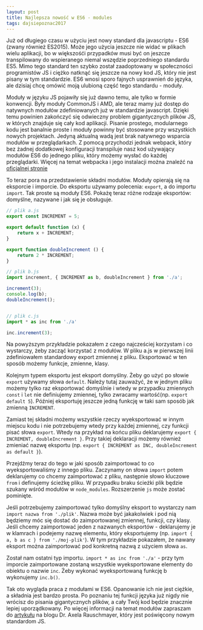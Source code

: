 ```yaml
---
layout: post
title: Najlepsza nowość w ES6 - modules
tags: dajsiepoznac2017
---
```


Już od długiego czasu w użyciu jest nowy standard dla javascriptu - ES6 (zwany również ES2015). Może jego użycia jeszcze nie widać w plikach wielu aplikacji, bo w większośći przypadków musi być on jeszcze transpilowany do wspieranego niemal wszędzie poprzedniego standardu ES5. Mimo tego standard ten szybko został zaadoptowany w społeczności programistów JS i ciężko natknąć się jeszcze na nowy kod JS, który nie jest pisany w tym standardzie. ES6 wnosi sporo fajnych usprawnień do języka, ale dzisiaj chcę omówić moją ulubioną część tego standardu - moduły.

<!--more-->

Moduły w języku JS pojawiły się już dawno temu, ale tylko w formie konwencji. Były moduły CommonJS i AMD, ale teraz mamy już dostęp do natywnych modułów zdefiniowanych już w standardzie javascript. Dzięki temu powinien zakończyć się odwieczny problem gigantycznych plików JS, w których znajduje się cały kod aplikacji. Pisanie prostego, modularnego kodu jest banalnie proste i moduły powinny być stosowane przy wszystkich nowych projektach. Jedyną aktualną wadą jest brak natywnego wsparcia modułów w przeglądarkach. Z pomocą przychodzi jednak webpack, który bez żadnej dodatkowej konfiguracji transpiluje nasz kod używający modułów ES6 do jednego pliku, który możemy wysłać do każdej przeglądarki. Więcej na temat webpacka i jego instalacji można znaleźć na [oficjalnej stronie](https://webpack.js.org/)

To teraz pora na przedstawienie składni modułów. Moduły opierają się na eksporcie i imporcie. Do eksportu używamy polecenia: `export`, a do importu `import`. Tak proste są moduły ES6. Pokażę teraz różne rodzaje eksportów: domyślne, nazywane i jak się je obsługuje.

```javascript
// plik a.js
export const INCREMENT = 5;

export default function (x) {
    return x + INCREMENT;
}

export function doubleIncrement () {
    return 2 * INCREMENT;
}

// plik b.js
import increment, { INCREMENT as b, doubleIncrement } from './a';

increment(3);
console.log(b);
doubleIncrement();


// plik c.js
import * as inc from './a'

inc.increment(3);
```

Na powyższym przykładzie pokazałem z czego najcześciej korzystam i co wystarczy, żeby zacząć korzystać z modułów.
W pliku a.js w pierwszej linii zdefiniowałem standardowy export zmiennej z pliku. Eksportować w ten sposób możemy funkcje, zmienne, klasy.

Kolejnym typem eksportu jest eksport domyślny. Żeby go użyć po słowie `export` używamy słowa `default`. Należy tutaj zauważyć, że w jednym pliku możemy tylko raz eksportować domyślnie i wtedy w przypadku zmiennych `const` i `let` nie definiujemy zmiennej, tylko zwracamy wartość(np. `export default 5`). Później eksportuję jeszcze jedną funkcję w taki sam sposób jak zmienną `INCREMENT`.

Zamiast tej składni możemy wszystkie rzeczy wyeksportować w innym miejscu kodu i nie potrzebujemy wtedy przy każdej zmiennej, czy funkcji pisać słowa `export`. Wtedy na przykład na końcu pliku deklarujemy `export { INCREMENT, doubleIncrement }`. Przy takiej deklaracji możemy również zmieniać nazwę eksportu (np. `export { INCREMENT as INC, doubleIncrement as default }`).

Przejdźmy teraz do tego w jaki sposób zaimportować to co wyeksportowaliśmy z innego pliku. Zaczynamy on słowa `import` potem deklarujemy co chcemy zaimportować z pliku, następnie słowo kluczowe `from` i definujemy ścieżkę pliku. W przypadku braku ścieżki plik będzie szukany wśród modułów w `node_modules`. Rozszerzenie `js` może zostać pominięte.

Jeśli potrzebujemy zaimportować tylko domyślny eksport to wystarczy nam `import nazwa from './plik'`. Nazwa może być jakakolwiek i pod nią będziemy móc się dostać do zaimportowanej zmiennej, funkcji, czy klasy. Jeśli chcemy zaimportować jeden z nazwanych eksportów - deklarujemy je w klamrach i podejemy nazwę elementu, który eksportujemy (np. `import { a, b as c } from './moj-plik'`). W tym przykładzie pokazałem, że nawany eksport można zaimportować pod konkretną nazwą z użyciem słowa `as`.

Został nam ostatni typ importu. `import * as inc from './a'` - przy tym imporcie zaimportowane zostaną wszystkie wyeksportowane elementy do obiektu o nazwie `inc`. Żeby wykonać wyeksportowaną funkcję b wykonujemy `inc.b()`.

Tak oto wygląda praca z modułami w ES6. Opanowanie ich nie jest ciężkie, a składnia jest bardzo prosta. Po poznaniu tej funkcji języka już nigdy nie wrócisz do pisania gigantycznych plików, a cały Twój kod będzie znacznie lepiej uporządkowany. Po więcej informacji na temat modułów zapraszam do [artykułu](http://2ality.com/2014/09/es6-modules-final.html) na blogu Dr. Axela Rauschmayer, który jest poświęcony nowym standardom JS.
